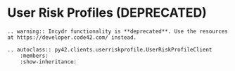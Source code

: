 # User Risk Profiles (DEPRECATED)

```{eval-rst}
.. warning:: Incydr functionality is **deprecated**. Use the resources at https://developer.code42.com/ instead.
```

```{eval-rst}
.. autoclass:: py42.clients.userriskprofile.UserRiskProfileClient
    :members:
    :show-inheritance:
```
